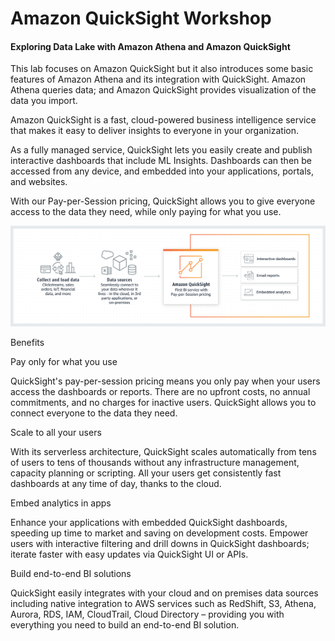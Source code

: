 # Amazon QuickSight Workshop

#### Exploring Data Lake with Amazon Athena and Amazon QuickSight

This lab focuses on Amazon QuickSight but it also introduces some basic features of Amazon Athena and its integration with QuickSight. Amazon Athena queries data; and Amazon QuickSight provides visualization of the data you import.

Amazon QuickSight is a fast, cloud-powered business intelligence service that makes it easy to deliver insights to everyone in your organization.

As a fully managed service, QuickSight lets you easily create and publish interactive dashboards that include ML Insights. Dashboards can then be accessed from any device, and embedded into your applications, portals, and websites.

With our Pay-per-Session pricing, QuickSight allows you to give everyone access to the data they need, while only paying for what you use.


![](./QuicksightIntro.png)

Benefits

Pay only for what you use

QuickSight's pay-per-session pricing means you only pay when your users access the dashboards or reports. There are no upfront costs, no annual commitments, and no charges for inactive users. QuickSight allows you to connect everyone to the data they need.

Scale to all your users

With its serverless architecture, QuickSight scales automatically from tens of users to tens of thousands without any infrastructure management, capacity planning or scripting. All your users get consistently fast dashboards at any time of day, thanks to the cloud.

Embed analytics in apps

Enhance your applications with embedded QuickSight dashboards, speeding up time to market and saving on development costs. Empower users with interactive filtering and drill downs in QuickSight dashboards; iterate faster with easy updates via QuickSight UI or APIs.

Build end-to-end BI solutions

QuickSight easily integrates with your cloud and on premises data sources including native integration to AWS services such as RedShift, S3, Athena, Aurora, RDS, IAM, CloudTrail, Cloud Directory – providing you with everything you need to build an end-to-end BI solution.




